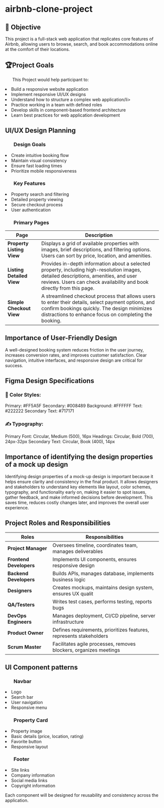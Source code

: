 # airbnb-clone-project
## 🚀 Objective
This project is a full-stack web application that replicates core features of Airbnb, allowing users to browse, search, and book accommodations online at the comfort of their locations.
## 🏆Project Goals
<ul>This Project would help participant to:</ul>
<li>Build a responsive website application</li>
<li>Implement responsive UI/UX designs</li>
<li>Understand how to structure a complex web application/li>
<li>Practice working in a team with defined roles</li>
<li>Develop skills in component-based frontend architecture</li>
<li>Learn best practices for web application development</li>

## UI/UX Design Planning

### <ul>Design Goals</ul>
<li>Create intuitive booking flow</li>
<li>Maintain visual consistency</li>
<li>Ensure fast loading times</li>
<li>Prioritize mobile responsiveness</li>

### <ul>Key Features</ul>
<li>Property search and filtering</li>
<li>Detailed property viewing</li>
<li>Secure checkout process</li>
<li>User authentication</li>

### <ul>Primary Pages</ul>

| Page                           | Description                                                                                                                                         |
|------------------------------|-----------------------------------------------------------------------------------------------------------------------------------------------------|
| **Property Listing View**    | Displays a grid of available properties with images, brief descriptions, and filtering options. Users can sort by price, location, and amenities.   |
| **Listing Detailed View**    | Provides in-depth information about a selected property, including high-resolution images, detailed descriptions, amenities, and user reviews. Users can check availability and book directly from this page. |
| **Simple Checkout View**     | A streamlined checkout process that allows users to enter their details, select payment options, and confirm bookings quickly. The design minimizes distractions to enhance focus on completing the booking. |

## Importance of User-Friendly Design
A well-designed booking system reduces friction in the user journey, increases conversion rates, and improves customer satisfaction. Clear navigation, intuitive interfaces, and responsive design are critical for success.
## Figma Design Specifications
### 🎨 Color Styles:
Primary: #FF5A5F
Secondary: #008489
Background: #FFFFFF
Text: #222222
Secondary Text: #717171

### ✍️ Typography:

Primary Font: Circular, Medium (500), 16px
Headings: Circular, Bold (700), 24px-32px
Secondary Text: Circular, Book (400), 14px

## Importance of identifying the design properties of a mock up design
Identifying design properties of a mock-up design is important because it helps ensure clarity and consistency in the final product. It allows designers and stakeholders to understand key elements like layout, color schemes, typography, and functionality early on, making it easier to spot issues, gather feedback, and make informed decisions before development. This saves time, reduces costly changes later, and improves the overall user experience.

## Project Roles and Responsibilities
| Roles                        | Responsibilities                                                      |
|------------------------------|-----------------------------------------------------------------------|
| **Project Manager**          | Oversees timeline, coordinates team, manages deliverables             |
| **Frontend Developers**      | Implements UI components, ensures responsive design                   |
| **Backend Developers**       | Builds APIs, manages database, implements business logic              |
| **Designers**                | Creates mockups, maintains design system, ensures UX qualit           |
| **QA/Testers**               | Writes test cases, performs testing, reports bugs                     |
| **DevOps Engineers**         | Manages deployment, CI/CD pipeline, server infrastructure             |
| **Product Owner**            | 	Defines requirements, prioritizes features, represents stakeholders  |
| **Scrum Master**             | Facilitates agile processes, removes blockers, organizes meetings     |

## UI Component patterns
### <ul>Navbar</ul>
<li>Logo</li>
<li>Search bar</li>
<li>User navigation</li>
<li>Responsive menu</li>


### <ul>Property Card</ul>
<li>Property image</li>
<li>Basic details (price, location, rating)</li>
<li>Favorite button</li>
<li>Responsive layout</li>


### <ul>Footer</ul>
<li>Site links</li>
<li>Company information</li>
<li>Social media links</li>
<li>Copyright information</li>

Each component will be designed for reusability and consistency across the application.

